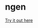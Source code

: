 ngen
====


[Try it out here](http://alexbezuska.com/experiments/ngen/index.html?heat=1&moisture=0)

